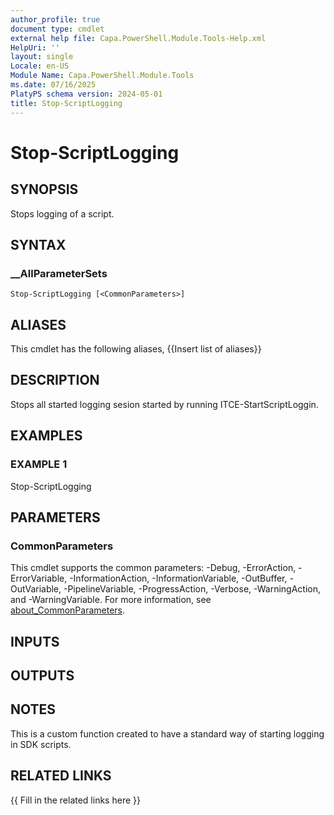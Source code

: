 ```yaml
---
author_profile: true
document type: cmdlet
external help file: Capa.PowerShell.Module.Tools-Help.xml
HelpUri: ''
layout: single
Locale: en-US
Module Name: Capa.PowerShell.Module.Tools
ms.date: 07/16/2025
PlatyPS schema version: 2024-05-01
title: Stop-ScriptLogging
---
```


# Stop-ScriptLogging

## SYNOPSIS

Stops logging of a script.

## SYNTAX

### __AllParameterSets

```
Stop-ScriptLogging [<CommonParameters>]
```

## ALIASES

This cmdlet has the following aliases,
  {{Insert list of aliases}}

## DESCRIPTION

Stops all started logging sesion started by running ITCE-StartScriptLoggin.

## EXAMPLES

### EXAMPLE 1

Stop-ScriptLogging

## PARAMETERS

### CommonParameters

This cmdlet supports the common parameters: -Debug, -ErrorAction, -ErrorVariable,
-InformationAction, -InformationVariable, -OutBuffer, -OutVariable, -PipelineVariable,
-ProgressAction, -Verbose, -WarningAction, and -WarningVariable. For more information, see
[about_CommonParameters](https://go.microsoft.com/fwlink/?LinkID=113216).

## INPUTS

## OUTPUTS

## NOTES

This is a custom function created to have a standard way of starting logging in SDK scripts.


## RELATED LINKS

{{ Fill in the related links here }}

